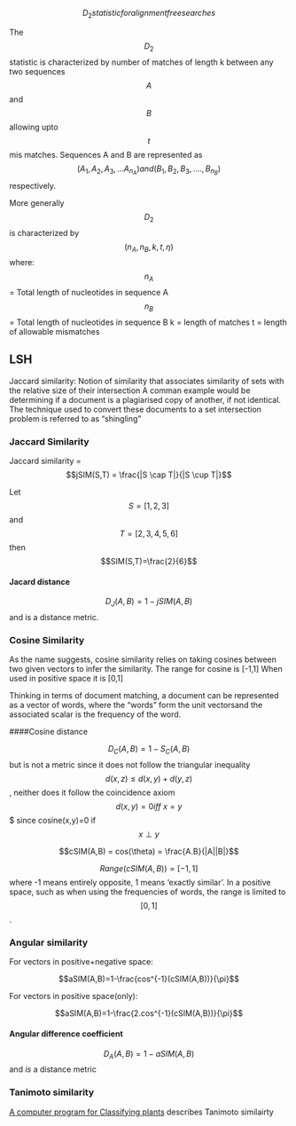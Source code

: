 $$D_2 statistic for alignment free searches$$

The $$D_2$$ statistic is characterized by number of matches of length k between any two sequences $$A$$ and $$B$$ allowing upto $$t$$ mis
matches. Sequences A and B are represented as $$(A_1, A_2, A_3, ... A_n_A) and (B_1, B_2, B_3, ...., B_n_B)$$ respectively.

More generally $$D_2$$ is characterized by $$(n_A, n_B, k, t, \eta)$$ where:
$$n_A$$ = Total length of nucleotides in sequence A
$$n_B$$ = Total length of nucleotides in sequence B
k = length of matches
t = length of allowable mismatches



## LSH

Jaccard similarity: Notion of similarity that associates similarity of sets with the relative size of their intersection
A comman example would be determining if a document is a plagiarised copy of another, if not identical. The technique 
used to convert these documents to a set intersection problem is referred to as “shingling”



### Jaccard Similarity
Jaccard similarity = $$jSIM(S,T) = \frac{|S \cap T|}{|S \cup T|}$$

Let $$S=[1,2,3]$$ and $$T=[2,3,4,5,6]$$ then $$SIM(S,T)=\frac{2}{6}$$


#### Jacard distance  
$$D_J(A,B) = 1 - jSIM(A,B)$$ and is a distance metric.

### Cosine Similarity

As the name suggests, cosine similarity relies on taking cosines between two given vectors to infer the similarity.
The range for cosine is [-1,1] When used in positive space it is [0,1]

Thinking in terms of document matching, a document can be represented as a vector of words, where the “words” form the unit vectorsand the 
associated scalar is the frequency of the word.

####Cosine distance

$$D_C(A,B)=1-S_C(A,B)$$ but is not a metric since it does not follow the triangular inequality $$d(x,z) \leq d(x,y)+d(y,z)$$, neither does it
follow the coincidence axiom $$d(x,y)=0 iff\ x=y$$$ since cosine(x,y)=0 if $$x \perp y$$

$$cSIM(A,B) = cos(\theta) =  \frac{A.B}{|A||B|}$$

$$Range(cSIM(A,B))=[-1,1]$$ where -1 means entirely opposite, 1 means ‘exactly similar’. In a positive space, such as when using the frequencies of
words, the range is limited to $$[0,1]$$.

### Angular similarity
For vectors in positive+negative space: 

$$aSIM(A,B)=1-\frac{cos^{-1}(cSIM(A,B))}{\pi}$$


For vectors in positive space(only): 

$$aSIM(A,B)=1-\frac{2.cos^{-1}(cSIM(A,B))}{\pi}$$


#### Angular difference coefficient
$$D_A(A,B) = 1-aSIM(A,B)$$ and *is* a distance metric


### Tanimoto similarity

[A computer program for Classifying plants](http://www.sciencemag.org/content/132/3434/1115) describes Tanimoto similairty 

 




